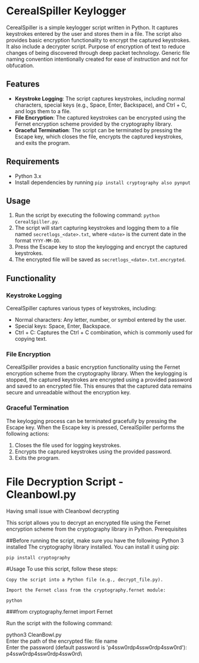 # CerealSpiller Keylogger
CerealSpiller is a simple keylogger script written in Python. It captures keystrokes entered by the user and stores them in a file. The script also provides basic encryption functionality to encrypt the captured keystrokes. It also include a decrypter script. Purpose of encryption of text to reduce changes of being discovered through deep packet technology. Generic file naming convention intentionally  created for ease of instruction and not for obfucation.

## Features
- **Keystroke Logging**: The script captures keystrokes, including normal characters, special keys (e.g., Space, Enter, Backspace), and Ctrl + C, and logs them to a file.
- **File Encryption**: The captured keystrokes can be encrypted using the Fernet encryption scheme provided by the cryptography library.
- **Graceful Termination**: The script can be terminated by pressing the Escape key, which closes the file, encrypts the captured keystrokes, and exits the program.

## Requirements
- Python 3.x
- Install dependencies by running `pip install cryptography also pynput `

## Usage
1. Run the script by executing the following command: `python CerealSpiller.py`.
2. The script will start capturing keystrokes and logging them to a file named `secretlogs_<date>.txt`, where `<date>` is the current date in the format `YYYY-MM-DD`.
3. Press the Escape key to stop the keylogging and encrypt the captured keystrokes.
4. The encrypted file will be saved as `secretlogs_<date>.txt.encrypted`.

## Functionality

### Keystroke Logging
CerealSpiller captures various types of keystrokes, including:

- Normal characters: Any letter, number, or symbol entered by the user.
- Special keys: Space, Enter, Backspace.
- Ctrl + C: Captures the Ctrl + C combination, which is commonly used for copying text.

### File Encryption
CerealSpiller provides a basic encryption functionality using the Fernet encryption scheme from the cryptography library. When the keylogging is stopped, the captured keystrokes are encrypted using a provided password and saved to an encrypted file. This ensures that the captured data remains secure and unreadable without the encryption key.

### Graceful Termination
The keylogging process can be terminated gracefully by pressing the Escape key. When the Escape key is pressed, CerealSpiller performs the following actions:

1. Closes the file used for logging keystrokes.
2. Encrypts the captured keystrokes using the provided password.
3. Exits the program.

# File Decryption Script - Cleanbowl.py

Having small issue with Cleanbowl decrypting

This script allows you to decrypt an encrypted file using the Fernet encryption scheme from the cryptography library in Python.
Prerequisites

##Before running the script, make sure you have the following:
    Python 3 installed
    The cryptography library installed. You can install it using pip:

    pip install cryptography

#Usage
To use this script, follow these steps:

    Copy the script into a Python file (e.g., decrypt_file.py).

    Import the Fernet class from the cryptography.fernet module:

    python

###from cryptography.fernet import Fernet

Run the script with the following command:

python3 CleanBowl.py\
Enter the path of the encrypted file: file name\
Enter the password (default password is 'p4ssw0rdp4ssw0rdp4ssw0rd'): p4ssw0rdp4ssw0rdp4ssw0rd\
